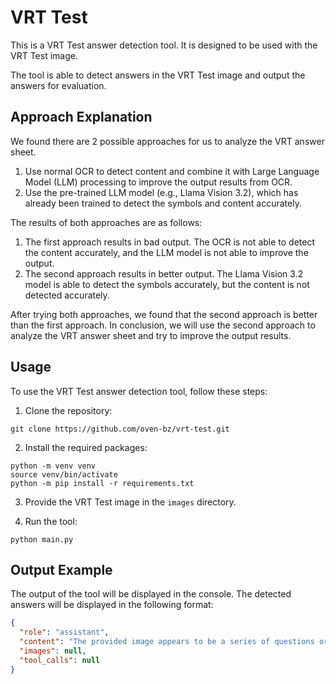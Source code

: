 # VRT Test

This is a VRT Test answer detection tool. It is designed to be used with the VRT Test image.

The tool is able to detect answers in the VRT Test image and output the answers for evaluation.

## Approach Explanation

We found there are 2 possible approaches for us to analyze the VRT answer sheet.

1. Use normal OCR to detect content and combine it with Large Language Model (LLM) processing to improve the output results from OCR.
2. Use the pre-trained LLM model (e.g., Llama Vision 3.2), which has already been trained to detect the symbols and content accurately.

The results of both approaches are as follows:

1. The first approach results in bad output. The OCR is not able to detect the content accurately, and the LLM model is not able to improve the output.
2. The second approach results in better output. The Llama Vision 3.2 model is able to detect the symbols accurately, but the content is not detected accurately.

After trying both approaches, we found that the second approach is better than the first approach. In conclusion, we will use the second approach to analyze the VRT answer sheet and try to improve the output results.

## Usage

To use the VRT Test answer detection tool, follow these steps:

1. Clone the repository:

```shell
git clone https://github.com/oven-bz/vrt-test.git
```

2. Install the required packages:

```shell
python -m venv venv
source venv/bin/activate
python -m pip install -r requirements.txt
```

3. Provide the VRT Test image in the `images` directory.

4. Run the tool:

```shell
python main.py
```

## Output Example

The output of the tool will be displayed in the console. The detected answers will be displayed in the following format:

```json
{
  "role": "assistant",
  "content": "The provided image appears to be a series of questions or prompts, each with multiple-choice answers. The markings include a cross (X), circle (O), and underscore (_). Here is the list of boxes and their corresponding marked answers:\n\n1. X\n2. O\n3. O\n4. X\n5. _\n6. X\n7. O\n8. X\n9. O\n10. X\n11. O\n12. X\n13. O\n14. X\n15. O\n16. X\n17. O\n18. X\n19. O\n20. X\n21. _\n22. X\n23. O\n24. X\n25. _\n26. O\n27. X\n28. O\n29. X\n30. O\n31. X\n32. O\n33. X\n34. O\n35. X\n36. O\n37. X\n38. O\n39. X\n40. O\n41. X\n42. _\n43. O\n44. X\n45. O\n46. X\n47. O\n48. X\n49. O\n50. _\n51. X\n52. O\n53. X\n54. _\n\nThese marked answers can be used to determine the results of a test or survey, depending on how they were intended to be interpreted.\n\nPlease note that the analysis provided is based solely on the image and does not include any external information or context.",
  "images": null,
  "tool_calls": null
}
```
